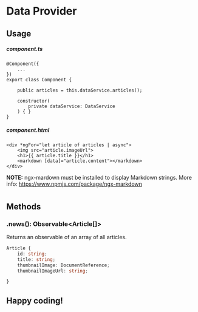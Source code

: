 # **Data Provider**

## **Usage**

##### component.ts

```
@Component({
	...
})
export class Component {

	public articles = this.dataService.articles();

	constructor(
		private dataService: DataService
	) { }
}

```

##### component.html

```
<div *ngFor="let article of articles | async">
	<img src="article.imageUrl">
	<h1>{{ article.title }}</h1>
	<markdown [data]="article.content"></markdown>
</div>
```

**NOTE:** ngx-mardown must be installed to display Markdown strings. 
More info: https://www.npmjs.com/package/ngx-markdown 

#

## **Methods**


### **.news**(): Observable\<Article[]>

Returns an observable of an array of all articles.


```ts
Article {
	id: string;
	title: string;
	thumbnailImage: DocumentReference;
	thumbnailImageUrl: string;

}
```

## Happy coding! 